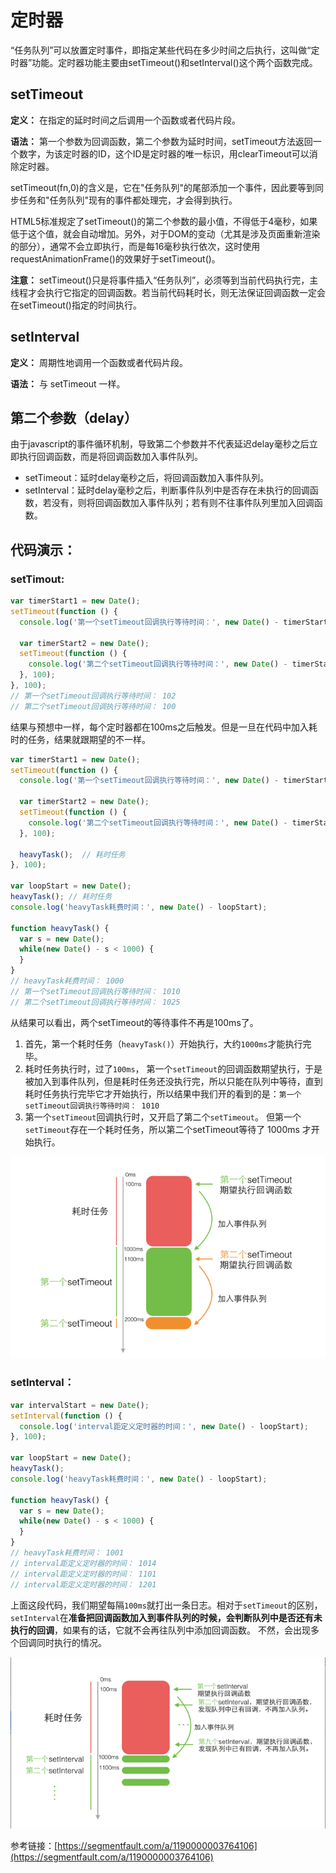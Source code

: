 # 定时器

“任务队列”可以放置定时事件，即指定某些代码在多少时间之后执行，这叫做“定时器”功能。定时器功能主要由setTimeout()和setInterval()这个两个函数完成。

## setTimeout

**定义：** 在指定的延时时间之后调用一个函数或者代码片段。

**语法：** 第一个参数为回调函数，第二个参数为延时时间，setTimeout方法返回一个数字，为该定时器的ID，这个ID是定时器的唯一标识，用clearTimeout可以消除定时器。

setTimeout(fn,0)的含义是，它在"任务队列"的尾部添加一个事件，因此要等到同步任务和"任务队列"现有的事件都处理完，才会得到执行。

HTML5标准规定了setTimeout()的第二个参数的最小值，不得低于4毫秒，如果低于这个值，就会自动增加。另外，对于DOM的变动（尤其是涉及页面重新渲染的部分），通常不会立即执行，而是每16毫秒执行依次，这时使用requestAnimationFrame()的效果好于setTimeout()。

**注意：** setTimeout()只是将事件插入“任务队列”，必须等到当前代码执行完，主线程才会执行它指定的回调函数。若当前代码耗时长，则无法保证回调函数一定会在setTimeout()指定的时间执行。

## setInterval

**定义：** 周期性地调用一个函数或者代码片段。

**语法：** 与 setTimeout 一样。

## 第二个参数（delay）

由于javascript的事件循环机制，导致第二个参数并不代表延迟delay毫秒之后立即执行回调函数，而是将回调函数加入事件队列。

* setTimeout：延时delay毫秒之后，将回调函数加入事件队列。
* setInterval：延时delay毫秒之后，判断事件队列中是否存在未执行的回调函数，若没有，则将回调函数加入事件队列；若有则不往事件队列里加入回调函数。

## 代码演示：

### setTimout:

```js
var timerStart1 = new Date();
setTimeout(function () {
  console.log('第一个setTimeout回调执行等待时间：', new Date() - timerStart1);

  var timerStart2 = new Date();
  setTimeout(function () {
    console.log('第二个setTimeout回调执行等待时间：', new Date() - timerStart2);
  }, 100);
}, 100);
// 第一个setTimeout回调执行等待时间： 102
// 第二个setTimeout回调执行等待时间： 100
```

结果与预想中一样，每个定时器都在100ms之后触发。但是一旦在代码中加入耗时的任务，结果就跟期望的不一样。

```js
var timerStart1 = new Date();
setTimeout(function () {
  console.log('第一个setTimeout回调执行等待时间：', new Date() - timerStart1);

  var timerStart2 = new Date();
  setTimeout(function () {
    console.log('第二个setTimeout回调执行等待时间：', new Date() - timerStart2);
  }, 100);

  heavyTask();  // 耗时任务
}, 100);

var loopStart = new Date();
heavyTask(); // 耗时任务
console.log('heavyTask耗费时间：', new Date() - loopStart);

function heavyTask() {
  var s = new Date();
  while(new Date() - s < 1000) {
  }
}
// heavyTask耗费时间： 1000
// 第一个setTimeout回调执行等待时间： 1010
// 第二个setTimeout回调执行等待时间： 1025
```

从结果可以看出，两个setTimeout的等待事件不再是100ms了。

1. 首先，第一个耗时任务（`heavyTask()`）开始执行，大约`1000ms`才能执行完毕。
2. 耗时任务执行时，过了`100ms`， 第一个`setTimeout`的回调函数期望执行，于是被加入到事件队列，但是耗时任务还没执行完，所以只能在队列中等待，直到耗时任务执行完毕它才开始执行，所以结果中我们开的看到的是：`第一个setTimeout回调执行等待时间： 1010`
3. 第一个`setTimeout`回调执行时，又开启了第二个`setTimeout`。 但第一个`setTimeout`存在一个耗时任务，所以第二个setTimeout等待了 1000ms 才开始执行。

![](/assets/setTimeout.png)

### setInterval：

```js
var intervalStart = new Date();
setInterval(function () {
  console.log('interval距定义定时器的时间：', new Date() - loopStart);
}, 100);

var loopStart = new Date();
heavyTask();
console.log('heavyTask耗费时间：', new Date() - loopStart);

function heavyTask() {
  var s = new Date();
  while(new Date() - s < 1000) {
  }
}
// heavyTask耗费时间： 1001
// interval距定义定时器的时间： 1014
// interval距定义定时器的时间： 1101
// interval距定义定时器的时间： 1201
```

上面这段代码，我们期望每隔`100ms`就打出一条日志。相对于`setTimeout`的区别，`setInterval`在**准备把回调函数加入到事件队列的时候，会判断队列中是否还有未执行的回调**，如果有的话，它就不会再往队列中添加回调函数。 不然，会出现多个回调同时执行的情况。

![](/assets/setInterval.png)

参考链接：[https://segmentfault.com/a/1190000003764106](https://segmentfault.com/a/1190000003764106)

